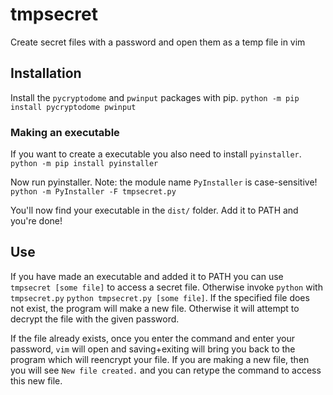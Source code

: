 # tmpsecret
Create secret files with a password and open them as a temp file in vim

## Installation
Install the ```pycryptodome``` and ```pwinput``` packages with pip.
```python -m pip install pycryptodome pwinput```

### Making an executable
If you want to create a executable you also need to install ```pyinstaller```.
```python -m pip install pyinstaller```

Now run pyinstaller. Note: the module name ```PyInstaller``` is case-sensitive!
```python -m PyInstaller -F tmpsecret.py```

You'll now find your executable in the ```dist/``` folder.
Add it to PATH and you're done!

## Use
If you have made an executable and added it to PATH you can use ```tmpsecret [some file]``` to access a secret file.
Otherwise invoke ```python``` with ```tmpsecret.py``` ```python tmpsecret.py [some file]```.
If the specified file does not exist, the program will make a new file.
Otherwise it will attempt to decrypt the file with the given password.

If the file already exists, once you enter the command and enter your password, ```vim``` will open and saving+exiting will bring you back to the program which will reencrypt your file.
If you are making a new file, then you will see ```New file created.``` and you can retype the command to access this new file.
